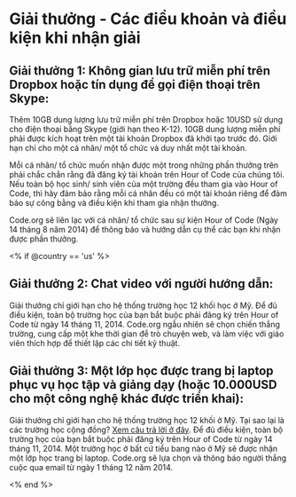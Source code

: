 # Giải thưởng - Các điều khoản và điều kiện khi nhận giải

## Giải thưởng 1: Không gian lưu trữ miễn phí trên Dropbox hoặc tín dụng để gọi điện thoại trên Skype:

Thêm 10GB dung lượng lưu trữ miễn phí trên Dropbox hoặc 10USD sử dụng cho điện thoại bằng Skype (giới hạn theo K-12). 10GB dung lượng miễn phí phải được kích hoạt trên một tài khoản Dropbox đã khởi tạo trước đó. Giới hạn chỉ cho một cá nhân/ một tổ chức và duy nhất một tài khoản.

Mỗi cá nhân/ tổ chức muốn nhận được một trong những phần thưởng trên phải chắc chắn rằng đã đăng ký tài khoản trên Hour of Code của chúng tôi. Nếu toàn bộ học sinh/ sinh viên của một trường đều tham gia vào Hour of Code, thì hãy đảm bảo rằng mỗi cá nhân đều có một tài khoản riêng để đảm bảo sự công bằng và điều kiện khi tham gia nhận thưởng.

Code.org sẽ liên lạc với cá nhân/ tổ chức sau sự kiện Hour of Code (Ngày 14 tháng 8 năm 2014) để thông báo và hướng dẫn cụ thể các bạn khi nhận được phần thưởng.

<% if @country == 'us' %>

## Giải thưởng 2: Chat video với người hướng dẫn:

Giải thưởng chỉ giới hạn cho hệ thống trường học 12 khối học ở Mỹ. Để đủ điều kiện, toàn bộ trường học của bạn bắt buộc phải đăng ký trên Hour of Code từ ngày 14 tháng 11, 2014. Code.org ngẫu nhiên sẽ chọn chiến thắng trường, cung cấp một khe thời gian để trò chuyện web, và làm việc với giáo viên thích hợp để thiết lập các chi tiết kỹ thuật.

## Giải thưởng 3: Một lớp học được trang bị laptop phục vụ học tập và giảng dạy (hoặc 10.000USD cho một công nghệ khác được triển khai):

Giải thưởng chỉ giới hạn cho hệ thống trường học 12 khối ở Mỹ. Tại sao lại là các trường học cộng đồng? [Xem câu trả lời ở đây][1]. Để đủ điều kiện, toàn bộ trường học của bạn bắt buộc phải đăng ký trên Hour of Code từ ngày 14 tháng 11, 2014. Một trường học ở bất cứ tiểu bang nào ở Mỹ sẽ được nhận một lớp học trang bị laptop. Code.org sẽ lựa chọn và thông báo người thắng cuộc qua email từ ngày 1 tháng 12 năm 2014.

 [1]: http://www.hourofcode.com/us#faq

<% end %>